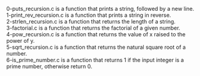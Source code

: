 0-puts_recursion.c is a function that prints a string, followed by a new line. <br/>
1-print_rev_recursion.c is a function that prints a string in reverse. <br/>
2-strlen_recursion.c is a function that returns the length of a string. <br/>
3-factorial.c is a function that returns the factorial of a given number. <br/>
4-pow_recursion.c is a function that returns the value of x raised to the power of y. <br/>
5-sqrt_recursion.c is a function that returns the natural square root of a number. <br/>
6-is_prime_number.c is a function that returns 1 if the input integer is a prime number, otherwise return 0.
